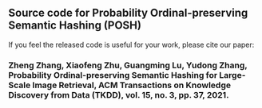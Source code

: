 ## Source code for Probability Ordinal-preserving Semantic Hashing (POSH)
If you feel the released code is useful for your work, please cite our paper:
### Zheng Zhang, Xiaofeng Zhu, Guangming Lu, Yudong Zhang, Probability Ordinal-preserving Semantic Hashing for Large-Scale Image Retrieval, ACM Transactions on Knowledge Discovery from Data (TKDD), vol. 15, no. 3, pp. 37, 2021.
